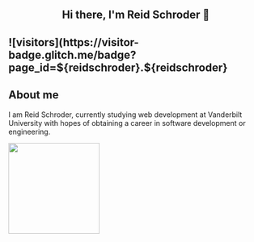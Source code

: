 <h2 align="center"> Hi there, I'm Reid Schroder 👋<h2>
![visitors](https://visitor-badge.glitch.me/badge?page_id=${reidschroder}.${reidschroder}
  
  
 <h2>About me</h2>

I am Reid Schroder, currently studying web development at Vanderbilt University with hopes of obtaining a career in software development or engineering.    

  
  
  <img height="180em" src="https://github-readme-stats.vercel.app/api?username=reidschroder&show_icons=true&hide_border=true&&count_private=true&include_all_commits=true" />
<!--
**reidschroder/reidschroder** is a ✨ _special_ ✨ repository because its `README.md` (this file) appears on your GitHub profile.

Here are some ideas to get you started:

- 🔭 I’m currently working on ...
- 🌱 I’m currently learning ...
- 👯 I’m looking to collaborate on ...
- 🤔 I’m looking for help with ...
- 💬 Ask me about ...
- 📫 How to reach me: ...
- 😄 Pronouns: ...
- ⚡ Fun fact: ...
-->
